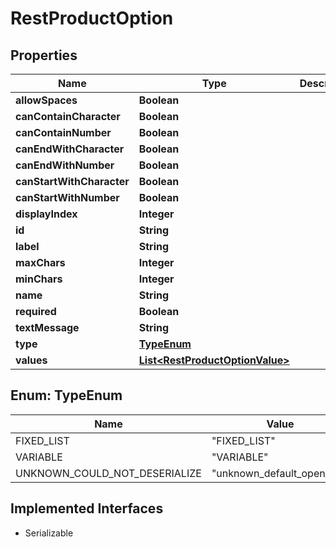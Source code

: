 

# RestProductOption


## Properties

| Name | Type | Description | Notes |
|------------ | ------------- | ------------- | -------------|
|**allowSpaces** | **Boolean** |  |  [optional] |
|**canContainCharacter** | **Boolean** |  |  [optional] |
|**canContainNumber** | **Boolean** |  |  [optional] |
|**canEndWithCharacter** | **Boolean** |  |  [optional] |
|**canEndWithNumber** | **Boolean** |  |  [optional] |
|**canStartWithCharacter** | **Boolean** |  |  [optional] |
|**canStartWithNumber** | **Boolean** |  |  [optional] |
|**displayIndex** | **Integer** |  |  [optional] |
|**id** | **String** |  |  [optional] |
|**label** | **String** |  |  [optional] |
|**maxChars** | **Integer** |  |  [optional] |
|**minChars** | **Integer** |  |  [optional] |
|**name** | **String** |  |  [optional] |
|**required** | **Boolean** |  |  [optional] |
|**textMessage** | **String** |  |  [optional] |
|**type** | [**TypeEnum**](#TypeEnum) |  |  [optional] |
|**values** | [**List&lt;RestProductOptionValue&gt;**](RestProductOptionValue.md) |  |  [optional] |



## Enum: TypeEnum

| Name | Value |
|---- | -----|
| FIXED_LIST | &quot;FIXED_LIST&quot; |
| VARIABLE | &quot;VARIABLE&quot; |
| UNKNOWN_COULD_NOT_DESERIALIZE | &quot;unknown_default_open_api&quot; |


## Implemented Interfaces

* Serializable

